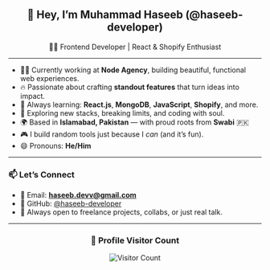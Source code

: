 <h2 align="center">🌟 Hey, I’m Muhammad Haseeb (@haseeb-developer)</h2>

<p align="center">
  🧑‍💻 Frontend Developer | React & Shopify Enthusiast
</p>

---

- 👨‍💻 Currently working at **Node Agency**, building beautiful, functional web experiences.
- 🔥 Passionate about crafting **standout features** that turn ideas into impact.
- 🌱 Always learning: **React.js**, **MongoDB**, **JavaScript**, **Shopify**, and more.
- 🧠 Exploring new stacks, breaking limits, and coding with soul.
- 🌍 Based in **Islamabad, Pakistan** — with proud roots from **Swabi** 🇵🇰
- 🎮 I build random tools just because I *can* (and it’s fun).
- 😄 Pronouns: **He/Him**

---

### 📫 Let’s Connect

- 📧 Email: **haseeb.devv@gmail.com**
- 🧰 GitHub: [@haseeb-developer](https://github.com/haseeb-developer)
- 🤝 Always open to freelance projects, collabs, or just real talk.

---
<!---
haseeb-developer/haseeb-developer is a ✨ special ✨ repository because its `README.md` (this file) appears on your GitHub profile.
You can click the Preview link to take a look at your changes.
--->
<!---
Profile Visitors Count:

![Visitor Count](https://visitor-badge.laobi.icu/badge?page_id=haseeb-developer.haseeb-developer&style=for-the-badge&color=blue)
--->






<div align="center">
  <h3><b>📍 Profile Visitor Count</b></h3>
</div>
<p align="center">
  <img src="https://profile-counter.glitch.me/haseeb-developer/count.svg" alt="Visitor Count" />
</p>
